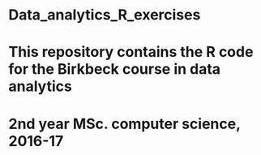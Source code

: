 # Data_analytics_R_exercises
# This repository contains the R code for the Birkbeck course in data analytics
# 2nd year MSc. computer science, 2016-17
